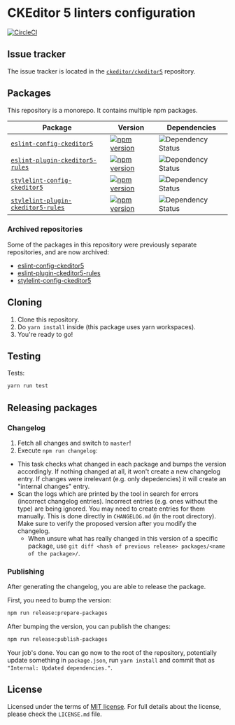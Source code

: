 CKEditor 5 linters configuration
================================

[![CircleCI](https://circleci.com/gh/ckeditor/ckeditor5-linters-config.svg?style=shield)](https://app.circleci.com/pipelines/github/ckeditor/ckeditor5-linters-config?branch=master)

## Issue tracker

The issue tracker is located in the [`ckeditor/ckeditor5`](https://github.com/ckeditor/ckeditor5/issues/new?labels=domain:linters,squad:devops) repository.

## Packages

This repository is a monorepo. It contains multiple npm packages.

| Package | Version | Dependencies |
|---------|---------|--------------|
| [`eslint-config-ckeditor5`](/packages/eslint-config-ckeditor5) | [![npm version](https://badge.fury.io/js/eslint-config-ckeditor5.svg)](https://www.npmjs.com/package/eslint-config-ckeditor5) | ![Dependency Status](https://img.shields.io/librariesio/release/npm/eslint-config-ckeditor5) |
| [`eslint-plugin-ckeditor5-rules`](/packages/eslint-plugin-ckeditor5-rules) | [![npm version](https://badge.fury.io/js/eslint-plugin-ckeditor5-rules.svg)](https://www.npmjs.com/package/eslint-plugin-ckeditor5-rules) | ![Dependency Status](https://img.shields.io/librariesio/release/npm/eslint-plugin-ckeditor5-rules) |
| [`stylelint-config-ckeditor5`](/packages/stylelint-config-ckeditor5) | [![npm version](https://badge.fury.io/js/stylelint-config-ckeditor5.svg)](https://www.npmjs.com/package/stylelint-config-ckeditor5) | ![Dependency Status](https://img.shields.io/librariesio/release/npm/stylelint-config-ckeditor5) |
| [`stylelint-plugin-ckeditor5-rules`](/packages/stylelint-plugin-ckeditor5-rules) | [![npm version](https://badge.fury.io/js/stylelint-plugin-ckeditor5-rules.svg)](https://www.npmjs.com/package/stylelint-plugin-ckeditor5-rules) | ![Dependency Status](https://img.shields.io/librariesio/release/npm/stylelint-plugin-ckeditor5-rules) |

### Archived repositories

Some of the packages in this repository were previously separate repositories, and are now archived:
- [eslint-config-ckeditor5](https://github.com/ckeditor/eslint-config-ckeditor5)
- [eslint-plugin-ckeditor5-rules](https://github.com/ckeditor/eslint-plugin-ckeditor5-rules)
- [stylelint-config-ckeditor5](https://github.com/ckeditor/stylelint-config-ckeditor5)

## Cloning

1. Clone this repository.
2. Do `yarn install` inside (this package uses yarn workspaces).
3. You're ready to go!

## Testing

Tests:

```bash
yarn run test
```

## Releasing packages

### Changelog

1. Fetch all changes and switch to `master`!
2. Execute `npm run changelog`:
  * This task checks what changed in each package and bumps the version accordingly. If nothing changed at all, it won't create a new changelog entry. If changes were irrelevant (e.g. only depedencies) it will create an "internal changes" entry.
  * Scan the logs which are printed by the tool in search for errors (incorrect changelog entries). Incorrect entries (e.g. ones without the type) are being ignored. You may need to create entries for them manually. This is done directly in `CHANGELOG.md` (in the root directory). Make sure to verify the proposed version after you modify the changelog.
    * When unsure what has really changed in this version of a specific package, use `git diff <hash of previous release> packages/<name of the package>/`.

### Publishing

After generating the changelog, you are able to release the package.

First, you need to bump the version:

```bash
npm run release:prepare-packages
```

After bumping the version, you can publish the changes:

```bash
npm run release:publish-packages
```

Your job's done. You can go now to the root of the repository, potentially update something in `package.json`, run `yarn install` and commit that as `"Internal: Updated dependencies."`.

## License

Licensed under the terms of [MIT license](https://opensource.org/licenses/MIT). For full details about the license, please check the `LICENSE.md` file.
